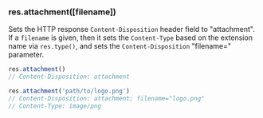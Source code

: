 <h3 id='res.attachment'>res.attachment([filename])</h3>

Sets the HTTP response `Content-Disposition` header field to "attachment". If a `filename` is given,
then it sets the `Content-Type` based on the extension name via `res.type()`,
and sets the `Content-Disposition` "filename=" parameter.

```js
res.attachment()
// Content-Disposition: attachment

res.attachment('path/to/logo.png')
// Content-Disposition: attachment; filename="logo.png"
// Content-Type: image/png
```
